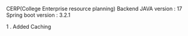 CERP(College Enterprise resource planning) Backend
JAVA version : 17 
Spring boot version : 3.2.1


1 . Added Caching